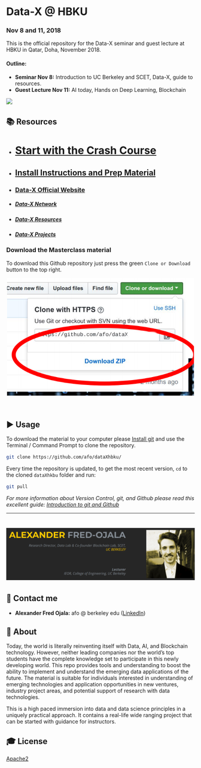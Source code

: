 Data-X @ HBKU
======================


### Nov 8 and 11, 2018

This is the official repository for the Data-X seminar and guest lecture at HBKU in Qatar, Doha, November 2018.

#### Outline:
* **Seminar Nov 8:** Introduction to UC Berkeley and SCET, Data-X, guide to resources.
* **Guest Lecture Nov 11:** AI today, Hands on Deep Learning, Blockchain

<a href='https://data-x.blog'>
<img src='https://img.shields.io/badge/Data--X-Berkeley-yellow.svg'>
</a>


## 📚 Resources

* # [Start with the Crash Course](https://github.com/afo/dataXhbku/blob/master/data-x-crash-course.ipynb)
* ## [Install Instructions and Prep Material](https://github.com/afo/dataXhbku/blob/master/install-instructions/setup-installation-masterclass.pdf)
* ### [Data-X Official Website](https://data-x.blog/)
* ##### [Data-X Network](https://data-x.blog/advisors/)
* ##### [Data-X Resources](https://data-x.blog/resources/)
* ##### [Data-X Projects](https://data-x.blog/projects/)


### Download the Masterclass material

To download this Github repository just press the green `Clone or Download` button to the top right.

<p align='center'>
   <img src="./imgs/zip.png" alt="download" width='500px'>
</p>
<br>



## ▶️ Usage

To download the material to your computer please [Install git](https://git-scm.com/downloads) and use the Terminal / Command Prompt to clone the repository.

```bash
git clone https://github.com/afo/dataXhbku/
```

Every time the repository is updated, to get the most recent version, `cd` to the cloned `dataXhkbu` folder and run:

```bash
git pull
```

*For more information about Version Control, git, and Github please read this excellent guide: [Introduction to git and Github](https://product.hubspot.com/blog/git-and-github-tutorial-for-beginners)*

---


<h1 align="center">
   <img src="./imgs/people2.png" alt="Data-X Instructors" width='550px'>
</h1>



## 📧 Contact me

- **Alexander Fred Ojala:** afo @ berkeley edu ([LinkedIn](https://www.linkedin.com/in/alexanderfo/))

## 📁 About

Today, the world is literally reinventing itself with Data, AI, and Blockchain technology.  However, neither leading companies nor the world’s top students have the complete knowledge set to participate in this newly developing world.  This repo provides tools and understanding to boost the ability to implement and understand the emerging data applications of the future.  The material is suitable for individuals interested in understanding of emerging technologies and application opportunities in new ventures, industry project areas, and potential support of research with data technologies.

This is a high paced immersion into data and data science principles in a uniquely practical approach.  It contains a real-life wide ranging project that can be started with guidance for instructors.

## 🎓 License

[Apache2](https://www.apache.org/licenses/LICENSE-2.0)


